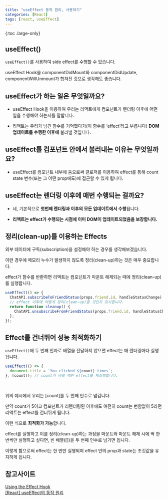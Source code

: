 ```yaml
---
title: "useEffect 동작 원리, 사용하기"
categories: [React]
tags: [react, useEffect]
---
```


{:toc .large-only}

## useEffect()

`useEffect()`를 사용하여 side effect를 수행할 수 있습니다.

useEffect Hook을 componentDidMount와 componentDidUpdate, componentWillUnmount가 합쳐진 것으로 생각해도 좋습니다.

## useEffect가 하는 일은 무엇일까요?

- useEffect Hook을 이용하여 우리는 리액트에게 컴포넌트가 렌더링 이후에 어떤 일을 수행해야 하는지를 말합니다.

- 리액트는 우리가 넘긴 함수를 기억했다가(이 함수를 ‘effect’라고 부릅니다) **DOM 업데이트를 수행한 이후에** 불러낼 것입니다.

## useEffect를 컴포넌트 안에서 불러내는 이유는 무엇일까요?

- useEffect를 컴포넌트 내부에 둠으로써 클로저를 이용하여 effect를 통해 count state 변수(또는 그 어떤 prop에도)에 접근할 수 있게 됩니다.

## useEffect는 렌더링 이후에 매번 수행되는 걸까요?

- 네, 기본적으로 **첫번째 렌더링과 이후의 모든 업데이트에서 수행**됩니다.

- **리액트는 effect가 수행되는 시점에 이미 DOM이 업데이트되었음을 보장합니다.**

## 정리(clean-up)를 이용하는 Effects

외부 데이터에 구독(subscription)을 설정해야 하는 경우를 생각해보겠습니다.

이런 경우에 메모리 누수가 발생하지 않도록 정리(clean-up)하는 것은 매우 중요합니다.

effect가 함수를 반환하면 리액트는 컴포넌트가 마운트 해제되는 때에 정리(clean-up)를 실행합니다.

```js
useEffect(() => {
  ChatAPI.subscribeToFriendStatus(props.friend.id, handleStatusChange);
  // effect 이후에 어떻게 정리(clean-up)할 것인지 표시합니다.
  return function cleanup() {
    ChatAPI.unsubscribeFromFriendStatus(props.friend.id, handleStatusChange);
  };
});
```

## Effect를 건너뛰어 성능 최적화하기

`useEffect()`에 두 번째 인자로 배열을 전달하지 않으면 effect는 매 렌더링마다 실행됩니다.

```js
useEffect(() => {
  document.title = `You clicked ${count} times`;
}, [count]); // count가 바뀔 때만 effect를 재실행합니다.
```

<br/>

위의 예시에서 우리는 [count]를 두 번째 인수로 넘깁니다.

만약 count가 5이고 컴포넌트가 리렌더링된 이후에도 여전히 count는 변함없이 5라면 리액트는 effect를 건너뛰게 됩니다.

이런 식으로 **최적화가 가능**합니다.

effect를 실행하고 이를 정리(clean-up)하는 과정을 마운트와 마운트 해제 시에 딱 한 번씩만 실행하고 싶다면, 빈 배열([])을 두 번째 인수로 넘기면 됩니다.

이렇게 함으로써 effect는 한 번만 실행되며 effect 안의 prop과 state는 초깃값을 유지하게 됩니다.

## 참고사이트

[Using the Effect Hook](https://ko.reactjs.org/docs/hooks-effect.html)<br/>
[[React] useEffect의 동작 원리](https://jungpaeng.tistory.com/92)
